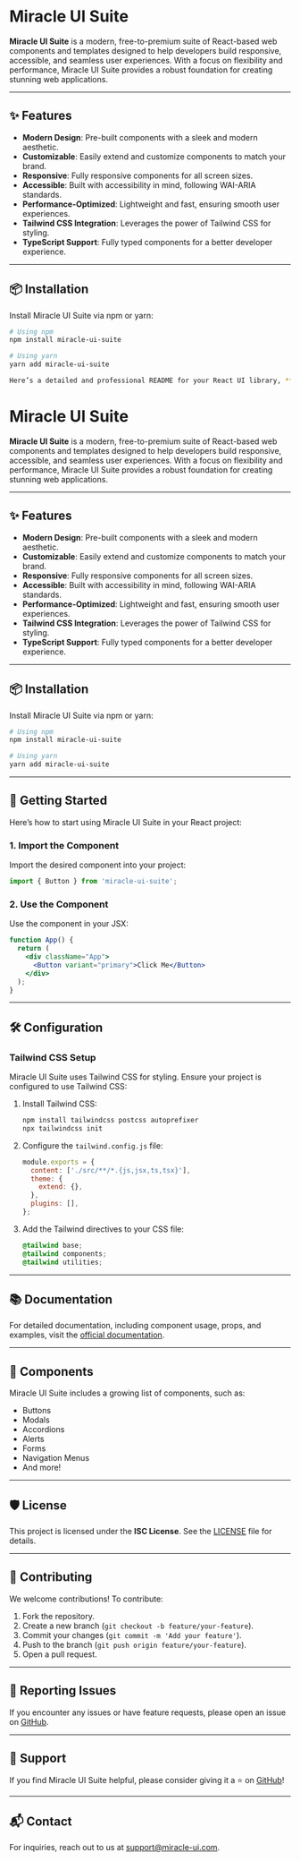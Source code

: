 # Miracle UI Suite

**Miracle UI Suite** is a modern, free-to-premium suite of React-based web components and templates designed to help developers build responsive, accessible, and seamless user experiences. With a focus on flexibility and performance, Miracle UI Suite provides a robust foundation for creating stunning web applications.

---

## ✨ Features

- **Modern Design**: Pre-built components with a sleek and modern aesthetic.
- **Customizable**: Easily extend and customize components to match your brand.
- **Responsive**: Fully responsive components for all screen sizes.
- **Accessible**: Built with accessibility in mind, following WAI-ARIA standards.
- **Performance-Optimized**: Lightweight and fast, ensuring smooth user experiences.
- **Tailwind CSS Integration**: Leverages the power of Tailwind CSS for styling.
- **TypeScript Support**: Fully typed components for a better developer experience.

---

## 📦 Installation

Install Miracle UI Suite via npm or yarn:

```bash
# Using npm
npm install miracle-ui-suite

# Using yarn
yarn add miracle-ui-suite

Here’s a detailed and professional README for your React UI library, **Miracle UI Suite**:

```
# Miracle UI Suite

**Miracle UI Suite** is a modern, free-to-premium suite of React-based web components and templates designed to help developers build responsive, accessible, and seamless user experiences. With a focus on flexibility and performance, Miracle UI Suite provides a robust foundation for creating stunning web applications.

---

## ✨ Features

- **Modern Design**: Pre-built components with a sleek and modern aesthetic.
- **Customizable**: Easily extend and customize components to match your brand.
- **Responsive**: Fully responsive components for all screen sizes.
- **Accessible**: Built with accessibility in mind, following WAI-ARIA standards.
- **Performance-Optimized**: Lightweight and fast, ensuring smooth user experiences.
- **Tailwind CSS Integration**: Leverages the power of Tailwind CSS for styling.
- **TypeScript Support**: Fully typed components for a better developer experience.

---

## 📦 Installation

Install Miracle UI Suite via npm or yarn:

```bash
# Using npm
npm install miracle-ui-suite

# Using yarn
yarn add miracle-ui-suite
```

---

## 🚀 Getting Started

Here’s how to start using Miracle UI Suite in your React project:

### 1. Import the Component
Import the desired component into your project:

```javascript
import { Button } from 'miracle-ui-suite';
```

### 2. Use the Component
Use the component in your JSX:

```jsx
function App() {
  return (
    <div className="App">
      <Button variant="primary">Click Me</Button>
    </div>
  );
}
```

---

## 🛠️ Configuration

### Tailwind CSS Setup
Miracle UI Suite uses Tailwind CSS for styling. Ensure your project is configured to use Tailwind CSS:

1. Install Tailwind CSS:
   ```bash
   npm install tailwindcss postcss autoprefixer
   npx tailwindcss init
   ```

2. Configure the `tailwind.config.js` file:
   ```javascript
   module.exports = {
     content: ['./src/**/*.{js,jsx,ts,tsx}'],
     theme: {
       extend: {},
     },
     plugins: [],
   };
   ```

3. Add the Tailwind directives to your CSS file:
   ```css
   @tailwind base;
   @tailwind components;
   @tailwind utilities;
   ```

---

## 📚 Documentation

For detailed documentation, including component usage, props, and examples, visit the [official documentation](https://github.com/Zyron-HQ/Miracle-UI-Suite).

---

## 🧩 Components

Miracle UI Suite includes a growing list of components, such as:

- Buttons
- Modals
- Accordions
- Alerts
- Forms
- Navigation Menus
- And more!

---

## 🛡️ License

This project is licensed under the **ISC License**. See the [LICENSE](./LICENSE) file for details.

---

## 🤝 Contributing

We welcome contributions! To contribute:

1. Fork the repository.
2. Create a new branch (`git checkout -b feature/your-feature`).
3. Commit your changes (`git commit -m 'Add your feature'`).
4. Push to the branch (`git push origin feature/your-feature`).
5. Open a pull request.

---

## 🐛 Reporting Issues

If you encounter any issues or have feature requests, please open an issue on [GitHub](https://github.com/Zyron-HQ/Miracle-UI-Suite/issues).

---

## 🌟 Support

If you find Miracle UI Suite helpful, please consider giving it a ⭐ on [GitHub](https://github.com/Zyron-HQ/Miracle-UI-Suite)!

---

## 📬 Contact

For inquiries, reach out to us at [support@miracle-ui.com](mailto:support@miracle-ui.com).
```